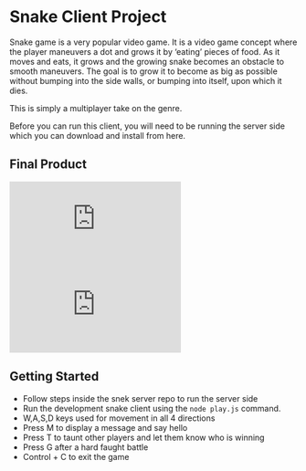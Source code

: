 # Snake Client Project

Snake game is a very popular video game. It is a video game concept where the player maneuvers a dot and grows it by ‘eating’ pieces of food. As it moves and eats, it grows and the growing snake becomes an obstacle to smooth maneuvers. The goal is to grow it to become as big as possible without bumping into the side walls, or bumping into itself, upon which it dies.

This is simply a multiplayer take on the genre.

Before you can run this client, you will need to be running the server side which you can download and install from here. 

## Final Product

!["Succesfull connection and startup message with intials"](https://imgur.com/a/vwJGyZV.md)
!["Bigger snake with special message to interact with others"](https://imgur.com/a/vbp9Rwl.md)


## Getting Started

- Follow steps inside the snek server repo to run the server side
- Run the development snake client using the `node play.js` command.
- W,A,S,D keys used for movement in all 4 directions
- Press M to display a message and say hello 
- Press T to taunt other players and let them know who is winning
- Press G after a hard faught battle 
- Control + C to exit the game 
